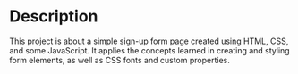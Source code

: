 # Description
This project is about a simple sign-up form page created using HTML, CSS, and some JavaScript. It applies the concepts learned in creating and styling form elements, as well as CSS fonts and custom properties.